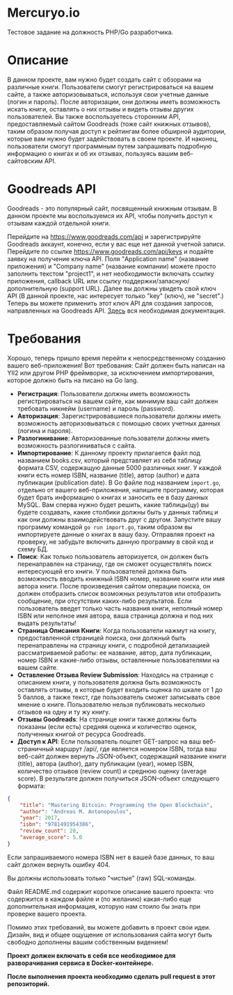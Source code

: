 # Mercuryo.io
Тестовое задание на должность PHP/Go разработчика.

# Описание

В данном проекте, вам нужно будет создать сайт с обзорами на различные книги. Пользователи смогут регистрироваться на вашем сайте, а также авторизовываться, используя свои учетные данные (логин и пароль). После авторизации, они должны иметь возможность искать книги, оставлять о них отзывы и видеть отзывы других пользователей. Вы также воспользуетесь сторонним API, предоставляемый сайтом Goodreads (тоже сайт книжных отзывов), таким образом получая доступ к рейтингам более обширной аудитории, которые вам нужно будет задействовать в своем проекте. И наконец, пользователи смогут программным путем запрашивать подробную информацию о книгах и об их отзывах, пользуясь вашим веб-сайтовским API.

# Goodreads API

Goodreads - это популярный сайт, посвященный книжным отзывам. В данном проекте мы воспользуемся их API, чтобы получить доступ к отзывам каждой отдельной книги.

Перейдите на https://www.goodreads.com/api и зарегистрируйте Goodreads аккаунт, конечно, если у вас еще нет данной учетной записи.
Перейдите по ссылке https://www.goodreads.com/api/keys и подайте заявку на получение ключа API. Поля "Application name" (название приложения) и "Company name" (название компании) можете просто заполнить текстом "project1", и нет необходимости включать ссылку приложения, callback URL или ссылку поддержки/запасную/дополнительную (support URL).
Далее вы должны увидеть свой ключ API (В данной проекте, нас интересует только "key" (ключ), не "secret".)
Теперь вы можете применить этот ключ API для создания запросов, направленных на Goodreads API. [Здесь](https://www.goodreads.com/api/index) вся необходимая документация. 

# Требования
Хорошо, теперь пришло время перейти к непосредственному созданию вашего веб-приложения! Вот требования:
Сайт должен быть написан на YII2 или другом PHP фреймворке, за исключением импортирования, которое должно быть на писано на Go lang.

* **Регистрация**: Пользователи должны иметь возможность регистрироваться на вашем сайте, как минимум ваш сайт должен требовать никнейм (username) и пароль (password).
* **Авторизация**: Зарегистрировавшиеся пользователи должны иметь возможность авторизовываться с помощью своих учетных данных (логина и пароля).
* **Разлогинивание**: Авторизованные пользователи должны иметь возможность разлогиниваться с сайта.
* **Импортирование**: К данному проекту прилагается файл под названием books.csv, который представляет из себя таблицу формата CSV, содержащую данные 5000 различных книг. У каждой книги есть номер ISBN, название (title), автор (author) и дата публикации (publication date). В Go файле под названием `import.go`, отдельно от вашего веб-приложения, напишите программу, которая будет брать информацию о книгах и заносить ее в базу данных MySQL. Вам сперва нужно будет решить, какие таблицы(цу) вы будете создавать, какие столбики должны быть у данных таблиц и как они должны взаимодействовать друг с другом. Запустите вашу программу командой `go run import.go`, таким образом вы импортируете данные о книгах в вашу базу. Отправляя проект на проверку, не забудьте включить данную программу в свой код и схему БД.
* **Поиск**: Как только пользователь авторизуется, он должен быть перенаправлен на страницу, где он сможет осуществлять поиск интересующей его книги. У пользователей должна быть возможность вводить книжный ISBN номер, название книги или имя автора книги. После произведения сайтом операции поиска, он должен отобразить список возможных результатов или отобразить сообщение, при отсутствии каких-либо результатов. Если пользователь введет только часть названия книги, неполный номер ISBN или неполное имя автора, ваша страница должна и под них выдать результаты!
* **Страница Описания Книги**: Когда пользователи нажмут на книгу, предоставленной страницей поиска, они должный быть перенаправлены на страницу книги, с подробной детализацией рассматриваемой работы: ее название, автор, дата публикации, номер ISBN и какие-либо отзывы, оставленные пользователями на вашем сайте.
* **Оставление Отзыва Review Submission**: Находясь на странице с описанием книги, у пользователя должна быть возможность оставлять отзывы, в которые будет входить оценка по шкале от 1 до 5 баллов, а также текст, где пользователь сможет записывать свое мнение о книге. Пользователю нельзя публиковать несколько отзывов на одну и ту жу книгу.
* **Отзывы Goodreads**: На странице книги также должны быть показаны (если есть) средняя оценка и количество оценок, полученных книгой от ресурса Goodreads.
* **Доступ к API**: Если пользователь пошлет GET-запрос на ваш веб-страничный маршрут /api/<isbn>, где <isbn> является номером ISBN, тогда ваш веб-сайт должен вернуть JSON-объект, содержащий название книги (title), автора (author), дату публикации (year), номер ISBN, количество отзывов (review count) и среднюю оценку (average score). В результате должен получиться JSON-объект следующего формата:
```json
{
    "title": "Mastering Bitcoin: Programming the Open Blockchain",
    "author": "Andreas M. Antonopoulos",
    "year": 2017,
    "isbn": "9781491954386",
    "review_count": 28,
    "average_score": 5.0
}
```
Если запрашиваемого номера ISBN нет в вашей базе данных, то ваш сайт должен вернуть ошибку 404.

Вы должны использовать только "чистые" (raw) SQL-команды.

Файл README.md содержит короткое описание вашего проекта: что содержится в каждом файле и (по желанию) какая-либо еще дополнительная информация, которую нам стоило бы знать при проверке вашего проекта.

Помимо этих требований, вы можете добавить в проект свои идеи. Дизайн, вид и общее ощущение от использования сайта могут быть свободно дополнены вашим собственным видением!

**Проект должен включать в себя все необходимое для разворачивания сервиса в Docker-контейнере.**

**После выполнения проекта необходимо сделать pull request в этот репозиторий.**
